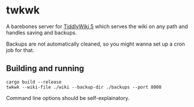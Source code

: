 # twkwk

A barebones server for [TiddlyWiki 5](https://tiddlywiki.com/) which serves
the wiki on any path and handles saving and backups.

Backups are not automatically cleaned, so you might wanna set up a cron job
for that.

## Building and running

```
cargo build --release
twkwk --wiki-file ./wiki --backup-dir ./backups --port 8000
```

Command line options should be self-explainatory.
